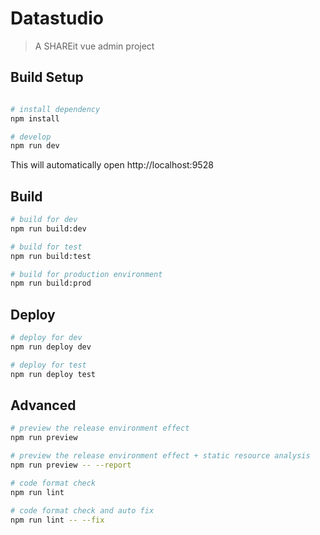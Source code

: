 # Datastudio

> A SHAREit vue admin project

## Build Setup


```bash

# install dependency
npm install

# develop
npm run dev
```

This will automatically open http://localhost:9528

## Build

```bash
# build for dev
npm run build:dev

# build for test
npm run build:test

# build for production environment
npm run build:prod
```

## Deploy

```bash
# deploy for dev
npm run deploy dev

# deploy for test
npm run deploy test

```

## Advanced

```bash
# preview the release environment effect
npm run preview

# preview the release environment effect + static resource analysis
npm run preview -- --report

# code format check
npm run lint

# code format check and auto fix
npm run lint -- --fix
```